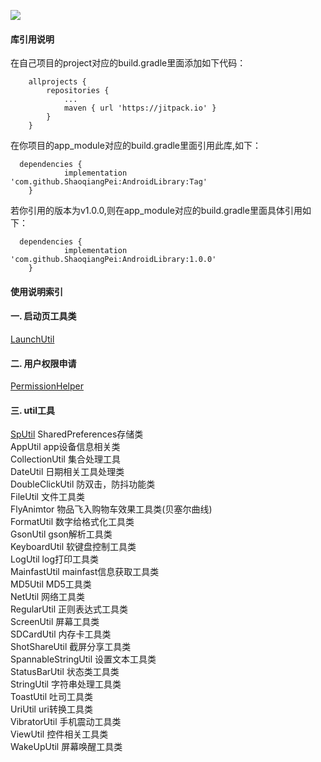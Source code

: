 [![](https://jitpack.io/v/ShaoqiangPei/AndroidLibrary.svg)](https://jitpack.io/#ShaoqiangPei/AndroidLibrary)

#### 库引用说明
在自己项目的project对应的build.gradle里面添加如下代码：
```
	allprojects {
		repositories {
			...
			maven { url 'https://jitpack.io' }
		}
	}
```
在你项目的app_module对应的build.gradle里面引用此库,如下：
```
  dependencies {
	        implementation 'com.github.ShaoqiangPei:AndroidLibrary:Tag'
	}
```
若你引用的版本为v1.0.0,则在app_module对应的build.gradle里面具体引用如下：
```
  dependencies {
	        implementation 'com.github.ShaoqiangPei:AndroidLibrary:1.0.0'
	}
```
#### 使用说明索引
#### 一. 启动页工具类
[LaunchUtil](https://github.com/ShaoqiangPei/AndroidLibrary/blob/master/read/LaunchUtil%E4%BD%BF%E7%94%A8%E8%AF%B4%E6%98%8E.md
)
#### 二. 用户权限申请
[PermissionHelper](https://github.com/ShaoqiangPei/AndroidLibrary/blob/master/read/PermissionHelper%E4%BD%BF%E7%94%A8%E8%AF%B4%E6%98%8E.md
)
#### 三. util工具
[SpUtil](https://github.com/ShaoqiangPei/AndroidLibrary/blob/master/read/SpUtil%E4%BD%BF%E7%94%A8%E8%AF%B4%E6%98%8E.md)                 SharedPreferences存储类  
AppUtil app设备信息相关类  
CollectionUtil  集合处理工具  
DateUtil  日期相关工具处理类  
DoubleClickUtil  防双击，防抖功能类  
FileUtil 文件工具类  
FlyAnimtor 物品飞入购物车效果工具类(贝塞尔曲线)  
FormatUtil 数字给格式化工具类  
GsonUtil gson解析工具类  
KeyboardUtil 软键盘控制工具类  
LogUtil log打印工具类  
MainfastUtil mainfast信息获取工具类  
MD5Util MD5工具类  
NetUtil 网络工具类  
RegularUtil 正则表达式工具类  
ScreenUtil 屏幕工具类  
SDCardUtil 内存卡工具类  
ShotShareUtil 截屏分享工具类  
SpannableStringUtil 设置文本工具类  
StatusBarUtil 状态类工具类  
StringUtil 字符串处理工具类  
ToastUtil 吐司工具类  
UriUtil uri转换工具类  
VibratorUtil 手机震动工具类  
ViewUtil 控件相关工具类  
WakeUpUtil 屏幕唤醒工具类  
